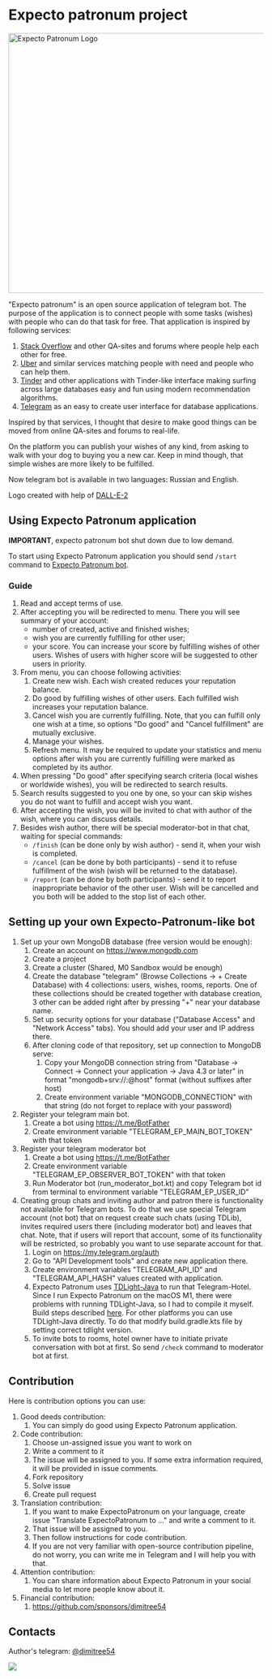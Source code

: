 # Expecto patronum project

<img height="512" src="readme_images/logo.png" title="Expecto Patronum Logo" width="512"/>

"Expecto patronum" is an open source application of telegram bot. 
The purpose of the application is to connect people with some tasks (wishes) with people who can do that task for free.
That application is inspired by following services:

1. [Stack Overflow](https://stackoverflow.com) and other QA-sites and forums where people help each other for free.
2. [Uber](https://uber.com) and similar services matching people with need and people who can help them.
3. [Tinder](https://tinder.com) and other applications with Tinder-like interface making surfing across large databases easy and fun using modern recommendation algorithms.
4. [Telegram](https://telegram.org) as an easy to create user interface for database applications.

Inspired by that services, I thought that desire to make good things can be moved from online QA-sites and forums to real-life.

On the platform you can publish your wishes of any kind, from asking to walk with your dog to buying you a new car. 
Keep in mind though, that simple wishes are more likely to be fulfilled.

Now telegram bot is available in two languages: Russian and English.

Logo created with help of [DALL-E-2](https://openai.com/dall-e-2/)

## Using Expecto Patronum application

__IMPORTANT__, expecto patronum bot shut down due to low demand.

To start using Expecto Patronum application you should send `/start` command to [Expecto Patronum bot](https://t.me/ExpectoPatronumByYID_bot).

### Guide
1. Read and accept terms of use.
2. After accepting you will be redirected to menu. There you will see summary of your account: 
   - number of created, active and finished wishes;
   - wish you are currently fulfilling for other user;
   - your score. You can increase your score by fulfilling wishes of other users. Wishes of users with higher score will be suggested to other users in priority.
3. From menu, you can choose following activities:
   1. Create new wish. Each wish created reduces your reputation balance.
   2. Do good by fulfilling wishes of other users. Each fulfilled wish increases your reputation balance.
   3. Cancel wish you are currently fulfilling. Note, that you can fulfill only one wish at a time, so options "Do good" and "Cancel fulfillment" are mutually exclusive.
   4. Manage your wishes.
   5. Refresh menu. It may be required to update your statistics and menu options after wish you are currently fulfilling were marked as completed by its author.
4. When pressing "Do good" after specifying search criteria (local wishes or worldwide wishes), you will be redirected to search results.
5. Search results suggested to you one by one, so your can skip wishes you do not want to fulfill and accept wish you want.
6. After accepting the wish, you will be invited to chat with author of the wish, where you can discuss details. 
7. Besides wish author, there will be special moderator-bot in that chat, waiting for special commands: 
   - `/finish` (can be done only by wish author) - send it, when your wish is completed.
   - `/cancel` (can be done by both participants) - send it to refuse fulfillment of the wish (wish will be returned to the database).
   - `/report` (can be done by both participants) - send it to report inappropriate behavior of the other user. Wish will be cancelled and you both will be added to the stop list of each other.

## Setting up your own Expecto-Patronum-like bot
1. Set up your own MongoDB database (free version would be enough):
   1. Create an account on https://www.mongodb.com
   2. Create a project
   3. Create a cluster (Shared, M0 Sandbox would be enough)
   4. Create the database "telegram" (Browse Collections -> + Create Database) with 4 collections: users, wishes, rooms, reports. One of these collections should be created together with database creation, 3 other can be added right after by pressing "+" near your database name.
   5. Set up security options for your database ("Database Access" and "Network Access" tabs). You should add your user and IP address there.
   6. After cloning code of that repository, set up connection to MongoDB serve:
      1. Copy your MongoDB connection string from "Database -> Connect -> Connect your application -> Java 4.3 or later" in format "mongodb+srv://<user>:<password>@host" format (without suffixes after host)
      2. Create environment variable "MONGODB_CONNECTION" with that string (do not forget to replace <password> with your password)
2. Register your telegram main bot.
   1. Create a bot using https://t.me/BotFather
   2. Create environment variable "TELEGRAM_EP_MAIN_BOT_TOKEN" with that token
3. Register your telegram moderator bot
   1. Create a bot using https://t.me/BotFather
   2. Create environment variable "TELEGRAM_EP_OBSERVER_BOT_TOKEN" with that token
   3. Run Moderator bot (run_moderator_bot.kt) and copy Telegram bot id from terminal to environment variable "TELEGRAM_EP_USER_ID"
4. Creating group chats and inviting author and patron there is functionality not available for Telegram bots. 
    To do that we use special Telegram account (not bot) that on request create such chats (using TDLib), 
    invites required users there (including moderator bot) and leaves that chat. 
    Note, that if users will report that account, some of its functionality will be restricted, 
    so probably you want to use separate account for that.
   1. Login on https://my.telegram.org/auth
   2. Go to "API Development tools" and create new application there.
   3. Create environment variables "TELEGRAM_API_ID" and "TELEGRAM_API_HASH" values created with application.
   4. Expecto Patronum uses [TDLight-Java](https://github.com/tdlight-team/tdlight-java) to run that Telegram-Hotel. 
   Since I run Expecto Patronum on the macOS M1, there were problems with running TDLight-Java, so I had to compile it myself. 
   Build steps described [here](https://github.com/dimitree54/tdlight-java). 
   For other platforms you can use TDLight-Java directly.
   To do that modify build.gradle.kts file by setting correct tdlight version.
   5. To invite bots to rooms, hotel owner have to initiate private conversation with bot at first. So send `/check` command to moderator bot at first.

## Contribution

Here is contribution options you can use:
1. Good deeds contribution:
   1. You can simply do good using Expecto Patronum application.
2. Code contribution:
   1. Choose un-assigned issue you want to work on
   2. Write a comment to it
   3. The issue will be assigned to you. If some extra information required, it will be provided in issue comments.
   4. Fork repository
   5. Solve issue
   6. Create pull request
3. Translation contribution: 
   1. If you want to make ExpectoPatronum on your language, create issue "Translate ExpectoPatronum to ..." and write a comment to it.
   2. That issue will be assigned to you.
   3. Then follow instructions for code contribution.
   4. If you are not very familiar with open-source contribution pipeline, do not worry, you can write me in Telegram and I will help you with that.
4. Attention contribution:
   1. You can share information about Expecto Patronum in your social media to let more people know about it.
5. Financial contribution:
   1. https://github.com/sponsors/dimitree54

## Contacts

Author's telegram: [@dimitree54](https://t.me/dimitree54)

![](readme_images/t_me-dimitree54.jpg)

